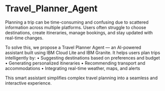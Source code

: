 # Travel_Planner_Agent
Planning a trip can be time-consuming and confusing due to scattered information across multiple platforms. Users often struggle to choose destinations, create itineraries, manage bookings, and stay updated with real-time changes.

To solve this, we propose a Travel Planner Agent — an AI-powered assistant built using IBM Cloud Lite and IBM Granite. It helps users plan trips intelligently by:
	•	Suggesting destinations based on preferences and budget
	•	Generating personalized itineraries
	•	Recommending transport and accommodations
	•	Integrating real-time weather, maps, and alerts

This smart assistant simplifies complex travel planning into a seamless and interactive experience.
